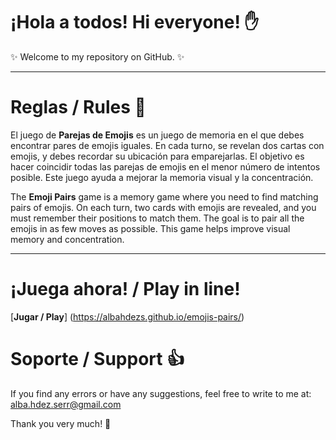 # ¡Hola a todos! Hi everyone! :hand:

✨ Welcome to my repository on GitHub. ✨

---

# Reglas / Rules 📓

El juego de **Parejas de Emojis** es un juego de memoria en el que debes encontrar pares de emojis iguales. 
En cada turno, se revelan dos cartas con emojis, y debes recordar su ubicación para emparejarlas. 
El objetivo es hacer coincidir todas las parejas de emojis en el menor número de intentos posible. 
Este juego ayuda a mejorar la memoria visual y la concentración.

The **Emoji Pairs** game is a memory game where you need to find matching pairs of emojis. 
On each turn, two cards with emojis are revealed, and you must remember their positions to match them. 
The goal is to pair all the emojis in as few moves as possible. 
This game helps improve visual memory and concentration.

---
# ¡Juega ahora! / Play in line!

[**Jugar / Play**] (https://albahdezs.github.io/emojis-pairs/)

# Soporte / Support 👍

If you find any errors or have any suggestions, feel free to write to me at:
alba.hdez.serr@gmail.com

Thank you very much! 🫶
